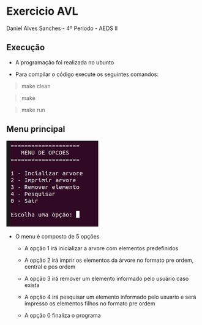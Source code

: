 # Exercicio AVL

Daniel Alves Sanches - 4º Periodo - AEDS II

## Execução

- A programação foi realizada no ubunto

- Para compilar o código execute os seguintes comandos:

> make clean

> make

> make run

## Menu principal

![Scrennshot](img/menu-principal.png)

- O menu é composto de 5 opções

    - A opção 1 irá inicializar a arvore com elementos predefinidos

    - A opção 2 irá imprir os elementos da árvore no formato pre ordem, central e pos ordem

    - A opção 3 irá remover um elemento informado pelo usuário caso exista

    - A opção 4 irá pesquisar um elemento informado pelo usuario e será impresso os elementos filhos no formato pre ordem

    - A opção 0 finaliza o programa